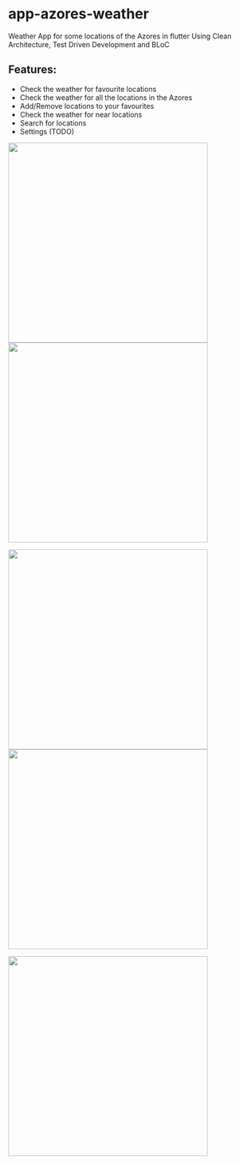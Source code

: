 # app-azores-weather
 Weather App for some locations of the Azores in flutter
 Using Clean Architecture, Test Driven Development and BLoC

## Features:
- Check the weather for favourite locations
- Check the weather for all the locations in the Azores
- Add/Remove locations to your favourites
- Check the weather for near locations
- Search for locations
- Settings (TODO)

<p float="left">
  <img src="previews/spot_page_preview.png" width="400">
  <img src="previews/favs_page_preview.png" width="400">
</p>
<p float="left">
  <img src="previews/alert_dialog_preview.png" width="400">
  <img src="previews/all_page_preview.png" width="400">
</p>
<p float="left">
  <img src="previews/search_page_preview.png" width="400">
</p>

